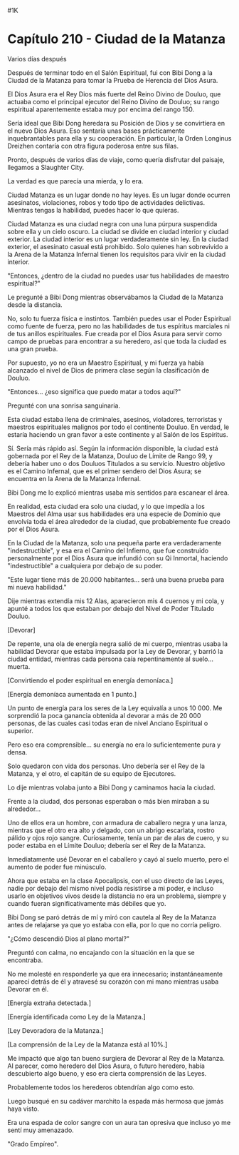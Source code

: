 
#1K 

# Capítulo 210 - Ciudad de la Matanza


Varios días después

Después de terminar todo en el Salón Espiritual, fui con Bibi Dong a la Ciudad de la Matanza para tomar la Prueba de Herencia del Dios Asura.

El Dios Asura era el Rey Dios más fuerte del Reino Divino de Douluo, que actuaba como el principal ejecutor del Reino Divino de Douluo; su rango espiritual aparentemente estaba muy por encima del rango 150.

Sería ideal que Bibi Dong heredara su Posición de Dios y se convirtiera en el nuevo Dios Asura. Eso sentaría unas bases prácticamente inquebrantables para ella y su cooperación. En particular, la Orden Longinus Dreizhen contaría con otra figura poderosa entre sus filas.

Pronto, después de varios días de viaje, como quería disfrutar del paisaje, llegamos a Slaughter City.

La verdad es que parecía una mierda, y lo era.

Ciudad Matanza es un lugar donde no hay leyes. Es un lugar donde ocurren asesinatos, violaciones, robos y todo tipo de actividades delictivas. Mientras tengas la habilidad, puedes hacer lo que quieras.

Ciudad Matanza es una ciudad negra con una luna púrpura suspendida sobre ella y un cielo oscuro. La ciudad se divide en ciudad interior y ciudad exterior. La ciudad interior es un lugar verdaderamente sin ley. En la ciudad exterior, el asesinato casual está prohibido. Solo quienes han sobrevivido a la Arena de la Matanza Infernal tienen los requisitos para vivir en la ciudad interior.

"Entonces, ¿dentro de la ciudad no puedes usar tus habilidades de maestro espiritual?"

Le pregunté a Bibi Dong mientras observábamos la Ciudad de la Matanza desde la distancia.

No, solo tu fuerza física e instintos. También puedes usar el Poder Espiritual como fuente de fuerza, pero no las habilidades de tus espíritus marciales ni de tus anillos espirituales. Fue creada por el Dios Asura para servir como campo de pruebas para encontrar a su heredero, así que toda la ciudad es una gran prueba.

Por supuesto, yo no era un Maestro Espiritual, y mi fuerza ya había alcanzado el nivel de Dios de primera clase según la clasificación de Douluo.

"Entonces... ¿eso significa que puedo matar a todos aquí?"

Pregunté con una sonrisa sanguinaria.

Esta ciudad estaba llena de criminales, asesinos, violadores, terroristas y maestros espirituales malignos por todo el continente Douluo. En verdad, le estaría haciendo un gran favor a este continente y al Salón de los Espíritus.

Sí. Sería más rápido así. Según la información disponible, la ciudad está gobernada por el Rey de la Matanza, Douluo de Límite de Rango 99, y debería haber uno o dos Douluos Titulados a su servicio. Nuestro objetivo es el Camino Infernal, que es el primer sendero del Dios Asura; se encuentra en la Arena de la Matanza Infernal.

Bibi Dong me lo explicó mientras usaba mis sentidos para escanear el área.

En realidad, esta ciudad era solo una ciudad, y lo que impedía a los Maestros del Alma usar sus habilidades era una especie de Dominio que envolvía toda el área alrededor de la ciudad, que probablemente fue creado por el Dios Asura.

En la Ciudad de la Matanza, solo una pequeña parte era verdaderamente "indestructible", y esa era el Camino del Infierno, que fue construido personalmente por el Dios Asura que infundió con su Qi Inmortal, haciendo "indestructible" a cualquiera por debajo de su poder.

"Este lugar tiene más de 20.000 habitantes... será una buena prueba para mi nueva habilidad."

Dije mientras extendía mis 12 Alas, aparecieron mis 4 cuernos y mi cola, y apunté a todos los que estaban por debajo del Nivel de Poder Titulado Douluo.

[Devorar]

De repente, una ola de energía negra salió de mi cuerpo, mientras usaba la habilidad Devorar que estaba impulsada por la Ley de Devorar, y barrió la ciudad entidad, mientras cada persona caía repentinamente al suelo... muerta.

[Convirtiendo el poder espiritual en energía demoníaca.]

[Energía demoníaca aumentada en 1 punto.]

Un punto de energía para los seres de la Ley equivalía a unos 10 000. Me sorprendió la poca ganancia obtenida al devorar a más de 20 000 personas, de las cuales casi todas eran de nivel Anciano Espiritual o superior.

Pero eso era comprensible... su energía no era lo suficientemente pura y densa.

Solo quedaron con vida dos personas. Uno debería ser el Rey de la Matanza, y el otro, el capitán de su equipo de Ejecutores.

Lo dije mientras volaba junto a Bibi Dong y caminamos hacia la ciudad.

Frente a la ciudad, dos personas esperaban o más bien miraban a su alrededor...

Uno de ellos era un hombre, con armadura de caballero negra y una lanza, mientras que el otro era alto y delgado, con un abrigo escarlata, rostro pálido y ojos rojo sangre. Curiosamente, tenía un par de alas de cuero, y su poder estaba en el Límite Douluo; debería ser el Rey de la Matanza.

Inmediatamente usé Devorar en el caballero y cayó al suelo muerto, pero el aumento de poder fue minúsculo.

Ahora que estaba en la clase Apocalipsis, con el uso directo de las Leyes, nadie por debajo del mismo nivel podía resistirse a mi poder, e incluso usarlo en objetivos vivos desde la distancia no era un problema, siempre y cuando fueran significativamente más débiles que yo.

Bibi Dong se paró detrás de mí y miró con cautela al Rey de la Matanza antes de relajarse ya que yo estaba con ella, por lo que no corría peligro.

"¿Cómo descendió Dios al plano mortal?"

Preguntó con calma, no encajando con la situación en la que se encontraba.

No me molesté en responderle ya que era innecesario; instantáneamente aparecí detrás de él y atravesé su corazón con mi mano mientras usaba Devorar en él.

[Energía extraña detectada.]

[Energía identificada como Ley de la Matanza.]

[Ley Devoradora de la Matanza.]

[La comprensión de la Ley de la Matanza está al 10%.]

Me impactó que algo tan bueno surgiera de Devorar al Rey de la Matanza. Al parecer, como heredero del Dios Asura, o futuro heredero, había descubierto algo bueno, y eso era cierta comprensión de las Leyes.

Probablemente todos los herederos obtendrían algo como esto.

Luego busqué en su cadáver marchito la espada más hermosa que jamás haya visto.

Era una espada de color sangre con un aura tan opresiva que incluso yo me sentí muy amenazado.

"Grado Empíreo".